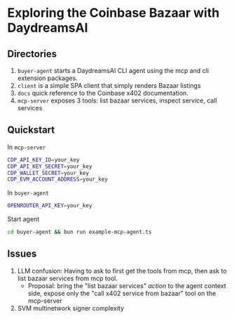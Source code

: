 # Exploring the Coinbase Bazaar with DaydreamsAI

## Directories
1. `buyer-agent` starts a DaydreamsAI CLI agent using the mcp and cli extension packages.
2. `client` is a simple SPA client that simply renders Bazaar listings
3. `docs` quick reference to the Coinbase x402 documentation.
4. `mcp-server` exposes 3 tools: list bazaar services, inspect service, call services

## Quickstart
In `mcp-server`
```bash
CDP_API_KEY_ID=your_key
CDP_API_KEY_SECRET=your_key
CDP_WALLET_SECRET=your_key
CDP_EVM_ACCOUNT_ADDRESS=your_key
```
In `buyer-agent`
```bash
OPENROUTER_API_KEY=your_key
```
Start agent
```bash
cd buyer-agent && bun run example-mcp-agent.ts
```

## Issues
1. LLM confusion: Having to ask to first get the tools from mcp, then ask to list bazaar services from mcp tool.
    - Proposal: bring the "list bazaar services" *action* to the agent context side, expose only the "call x402 service from bazaar" tool on the mcp-server
2. SVM multinetwork signer complexity
